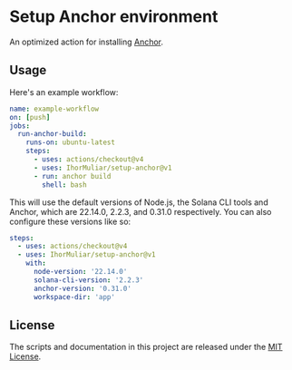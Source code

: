 # Setup Anchor environment

An optimized action for installing [Anchor](https://www.anchor-lang.com/).

## Usage

Here's an example workflow:

```yaml
name: example-workflow
on: [push]
jobs:
  run-anchor-build:
    runs-on: ubuntu-latest
    steps:
      - uses: actions/checkout@v4
      - uses: IhorMuliar/setup-anchor@v1
      - run: anchor build
        shell: bash
```

This will use the default versions of Node.js, the Solana CLI tools and Anchor, which are 22.14.0, 2.2.3, and 0.31.0 respectively. You can also configure these versions like so:

```yaml
steps:
  - uses: actions/checkout@v4
  - uses: IhorMuliar/setup-anchor@v1
    with:
      node-version: '22.14.0'
      solana-cli-version: '2.2.3'
      anchor-version: '0.31.0'
      workspace-dir: 'app'
```

## License

The scripts and documentation in this project are released under the [MIT License](LICENSE).
